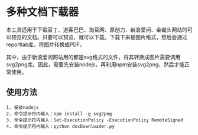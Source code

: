 # 多种文档下载器
本工具适用于下载豆丁、道客巴巴、淘豆网、原创力、新浪爱问、金锄头网站的可以预览的文档。只要可以预览，就可以下载。下载下来是图片格式，然后会通过reportlab库，将图片转换成PDF。

其中，由于新浪爱问网站用的都是svg格式的文件，将其转换成图片需要调用svg2png库。因此，需要先安装nodejs，再利用npm安装svg2png，然后才能正常使用。

## 使用方法
```
1. 安装nodejs
2. 命令提示符内输入：npm install -g svg2png
3. 命令提示符内输入：Set-ExecutionPolicy -ExecutionPolicy RemoteSigned
4. 命令提示符内输入：python docDownloader.py
```